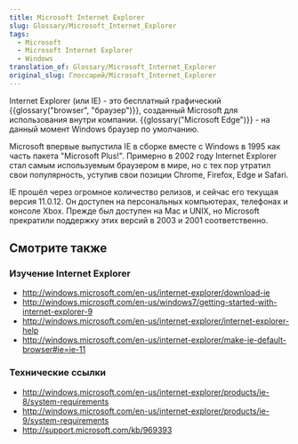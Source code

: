 ```yaml
---
title: Microsoft Internet Explorer
slug: Glossary/Microsoft_Internet_Explorer
tags:
  - Microsoft
  - Microsoft Internet Explorer
  - Windows
translation_of: Glossary/Microsoft_Internet_Explorer
original_slug: Глоссарий/Microsoft_Internet_Explorer
---
```


Internet Explorer (или IE) - это бесплатный графический {{glossary("browser", "браузер")}}, созданный Microsoft для использования внутри компании. {{glossary("Microsoft Edge")}} - на данный момент Windows браузер по умолчанию.

Microsoft впервые выпустила IE в сборке вместе с Windows в 1995 как часть пакета "Microsoft Plus!". Примерно в 2002 году Internet Explorer стал самым используемым браузером в мире, но с тех пор утратил свои популярность, уступив свои позиции Chrome, Firefox, Edge и Safari.

IE прошёл через огромное количество релизов, и сейчас его текущая версия 11.0.12. Он доступен на персональных компьютерах, телефонах и консоле Xbox. Прежде был доступен на Mac и UNIX, но Microsoft прекратили поддержку этих версий в 2003 и 2001 соответственно.

## Смотрите также

### Изучение Internet Explorer

- <http://windows.microsoft.com/en-us/internet-explorer/download-ie>
- <http://windows.microsoft.com/en-us/windows7/getting-started-with-internet-explorer-9>
- <http://windows.microsoft.com/en-us/internet-explorer/internet-explorer-help>
- <http://windows.microsoft.com/en-us/internet-explorer/make-ie-default-browser#ie=ie-11>

### Технические ссылки

- <http://windows.microsoft.com/en-us/internet-explorer/products/ie-8/system-requirements>
- <http://windows.microsoft.com/en-us/internet-explorer/products/ie-9/system-requirements>
- <http://support.microsoft.com/kb/969393>
